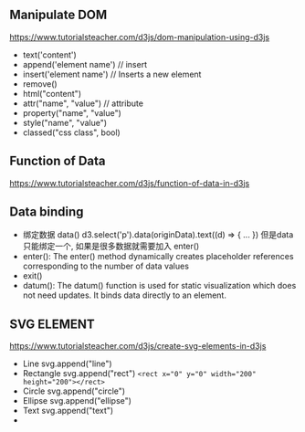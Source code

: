 ## Manipulate DOM
https://www.tutorialsteacher.com/d3js/dom-manipulation-using-d3js

- text('content')
- append('element name') // insert
- insert('element name') // Inserts a new element
- remove()
- html("content")
- attr("name", "value") // attribute
- property("name", "value")
- style("name", "value")
- classed("css class", bool)

## Function of Data
https://www.tutorialsteacher.com/d3js/function-of-data-in-d3js

## Data binding
- 绑定数据 data() d3.select('p').data(originData).text((d) => { ... })
  但是data只能绑定一个, 如果是很多数据就需要加入 enter()
- enter():
  The enter() method dynamically creates placeholder references corresponding to the number of data values
- exit()
- datum(): The datum() function is used for static visualization which does not need updates. It binds data directly to an element.

## SVG ELEMENT
https://www.tutorialsteacher.com/d3js/create-svg-elements-in-d3js

- Line  svg.append("line")
- Rectangle svg.append("rect")
  `<rect x="0" y="0" width="200" height="200"></rect>`
- Circle svg.append("circle")
- Ellipse svg.append("ellipse")
- Text svg.append("text")
- 
  